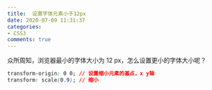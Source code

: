```yaml
---
title:  设置字体元素小于12px
date: 2020-07-09 11:31:37
categories:
- CSS3
comments: true
---
```


众所周知，浏览器最小的字体大小为 12 px，怎么设置更小的字体大小呢？

```css
transform-origin: 0 0; // 设置缩小元素的基点，x y轴
transform: scale(0.9); // 缩小
```

